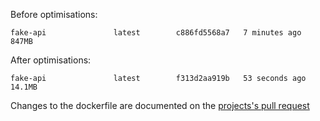 Before optimisations:
```
fake-api               latest        c886fd5568a7   7 minutes ago       847MB
```

After optimisations:
```
fake-api               latest        f313d2aa919b   53 seconds ago      14.1MB
```

Changes to the dockerfile are documented on the [projects's pull request](https://github.com/dawidl022/go-fake-api/pull/1)

